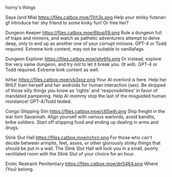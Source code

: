 horny's things

Saya (and Mia)
https://files.catbox.moe/11rh3x.png
Help your stinky futanari gf introduce her shy friend to some kinky fun! Or free her?

Dungeon Keeper
https://files.catbox.moe/6bup59.png
Rule a dungeon full of traps and minions, and watch as pathetic adventurers attempt to delve deep, only to end up as another one of your corrupt minions. GPT-4 or Todd required. Extreme kink content, may not be suitable to vanillafags.

Dungeon Explorer
https://files.catbox.moe/phr6fg.png
Or instead, explore the very same dungeon, and try not to let it break you. (It will). GPT-4 or Todd required. Extreme kink content as well.

Ishtar
https://files.catbox.moe/vb3xoz.png
Your AI overlord is here. Help her RHLF train herself and her androids for human interaction (sex). Be stripped of those silly things you know as 'rights' and 'responsibilities' in favor of mandated pampering. Help AI mommy stop the last of the misguided human resistance! GPT-4/Todd tested.

Congo Shipping Sim
https://files.catbox.moe/c65wjh.png
Ship freight in the war torn Savannah. Align yourself with various warlords, avoid bandits, bribe soldiers. Start off shipping food and ending up dealing in arms and drugs.

Stink Slut Hall
https://files.catbox.moe/rchcir.png
For those who can't decide between armpits, feet, asses, or other gloriously stinky things that should be put in a wall. The Stink Slut Hall will lock you in a small, poorly ventilated room with the Stink Slut of your choice for an hour.

Erotic Restraint Penitentiary
https://files.catbox.moe/dn5464.png
Where (You) belong.
